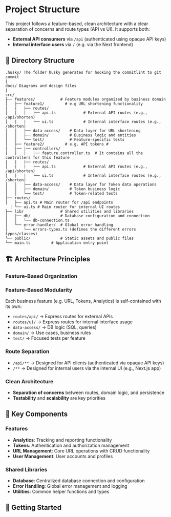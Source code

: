 # Project Structure

This project follows a feature-based, clean architecture with a clear separation of concerns and route types (API vs UI). It supports both:

- **External API consumers** via `/api` (authenticated using opaque API keys)
- **Internal interface users** via `/` (e.g. via the Next frontend)

## 📁 Directory Structure

```
.husky/ The folder husky generates for hooking the commitlint to git commit
|
docs/ Diagrams and design files
|
src/
├── features/           # Feature modules organized by business domain
│   ├── feature1/         # e.g URL shortening functionality
|   |   ├── routes/
│   |   |   ├── api.ts            # External API routes (e.g., /api/shorten)
│   |   |   └── ui.ts             # Internal interface routes (e.g., /shorten)
│   │   ├── data-access/    # Data layer for URL shortening
│   │   ├── domain/         # Business logic and entities
│   │   └── test/           # Feature-specific tests
│   ├── feature2/         # e.g. API tokens #
|   |── |── controllers/
|   |   |   |── feature.controller.ts  # It contains all the controllers for this feature
|   |   ├── routes/
│   |   |   ├── api.ts            # External API routes (e.g., /api/shorten)
│   |   |   └── ui.ts             # Internal interface routes (e.g., /shorten)
│   │   ├── data-access/    # Data layer for Token data operations
│   │   ├── domain/         # Token business logic
│   │   └── test/           # Token-related tests
├── routes/
│   ├── api.ts # Main router for /api endpoints
  │ └── ui.ts # Main router for internal UI routes
├── lib/                # Shared utilities and libraries
│   ├── db/             # Database configuration and connection
│   │   └── db-connection.ts
│   └── error-handler/  # Global error handling
│       └── errors-types.ts (defines the different errors types/classes)
└── public/             # Static assets and public files
└── main.ts         # Application entry point
```

## 🏗️ Architecture Principles

### Feature-Based Organization
### Feature-Based Modularity
Each business feature (e.g. URL, Tokens, Analytics) is self-contained with its own:
- `routes/api/` → Express routes for external APIs
- `routes/ui/` → Express routes for internal interface usage
- `data-access/` → DB logic (SQL, queries)
- `domain/` → Use cases, business rules
- `test/` → Focused tests per feature

### Route Separation
- `/api/**` → Designed for API clients (authenticated via opaque API keys)
- `/**`     → Designed for internal users via the internal UI (e.g., Next.js app)

### Clean Architecture
- **Separation of concerns** between routes, domain logic, and persistence
- **Testability** and **scalability** are key priorities

## 🔧 Key Components

### Features
- **Analytics**: Tracking and reporting functionality
- **Tokens**: Authentication and authorization management
- **URL Management**: Core URL operations with CRUD functionality
- **User Management**: User accounts and profiles

### Shared Libraries
- **Database**: Centralized database connection and configuration
- **Error Handling**: Global error management and logging
- **Utilities**: Common helper functions and types

## 🚀 Getting Started